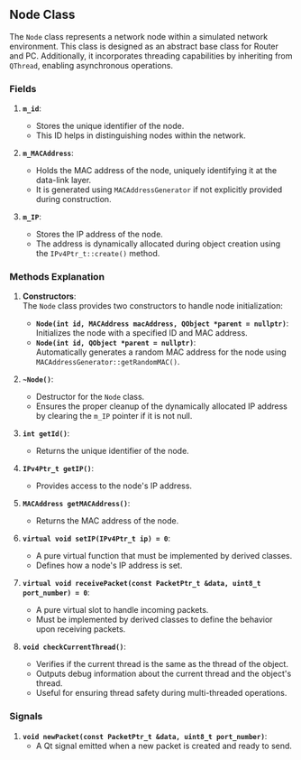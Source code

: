 ## Node Class

The `Node` class represents a network node within a simulated network environment. This class is designed as an abstract base class for Router and PC. Additionally, it incorporates threading capabilities by inheriting from `QThread`, enabling asynchronous operations.

### Fields

1. **`m_id`**:  
   - Stores the unique identifier of the node.  
   - This ID helps in distinguishing nodes within the network.

2. **`m_MACAddress`**:  
   - Holds the MAC address of the node, uniquely identifying it at the data-link layer.  
   - It is generated using `MACAddressGenerator` if not explicitly provided during construction.

3. **`m_IP`**:  
   - Stores the IP address of the node.  
   - The address is dynamically allocated during object creation using the `IPv4Ptr_t::create()` method.

### Methods Explanation

1. **Constructors**:  
   The `Node` class provides two constructors to handle node initialization:
   - **`Node(int id, MACAddress macAddress, QObject *parent = nullptr)`**:  
     Initializes the node with a specified ID and MAC address.
   - **`Node(int id, QObject *parent = nullptr)`**:  
     Automatically generates a random MAC address for the node using `MACAddressGenerator::getRandomMAC()`.

2. **`~Node()`**:  
   - Destructor for the `Node` class.  
   - Ensures the proper cleanup of the dynamically allocated IP address by clearing the `m_IP` pointer if it is not null.

3. **`int getId()`**:  
   - Returns the unique identifier of the node.  

4. **`IPv4Ptr_t getIP()`**:  
   - Provides access to the node's IP address.

5. **`MACAddress getMACAddress()`**:  
   - Returns the MAC address of the node.

6. **`virtual void setIP(IPv4Ptr_t ip) = 0`**:  
   - A pure virtual function that must be implemented by derived classes.  
   - Defines how a node's IP address is set.

7. **`virtual void receivePacket(const PacketPtr_t &data, uint8_t port_number) = 0`**:  
   - A pure virtual slot to handle incoming packets.  
   - Must be implemented by derived classes to define the behavior upon receiving packets.

8. **`void checkCurrentThread()`**:  
   - Verifies if the current thread is the same as the thread of the object.  
   - Outputs debug information about the current thread and the object's thread.  
   - Useful for ensuring thread safety during multi-threaded operations.

### Signals

1. **`void newPacket(const PacketPtr_t &data, uint8_t port_number)`**:  
   - A Qt signal emitted when a new packet is created and ready to send. 
